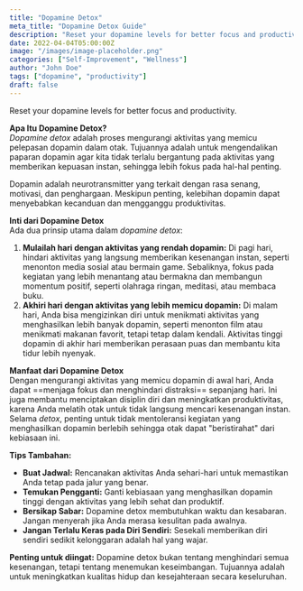 ```yaml
---
title: "Dopamine Detox"
meta_title: "Dopamine Detox Guide"
description: "Reset your dopamine levels for better focus and productivity."
date: 2022-04-04T05:00:00Z
image: "/images/image-placeholder.png"
categories: ["Self-Improvement", "Wellness"]
author: "John Doe"
tags: ["dopamine", "productivity"]
draft: false
---
```


Reset your dopamine levels for better focus and productivity.

**Apa Itu Dopamine Detox?**  
_Dopamine detox_ adalah proses mengurangi aktivitas yang memicu pelepasan dopamin dalam otak. Tujuannya adalah untuk mengendalikan paparan dopamin agar kita tidak terlalu bergantung pada aktivitas yang memberikan kepuasan instan, sehingga lebih fokus pada hal-hal penting. 

Dopamin adalah neurotransmitter yang terkait dengan rasa senang, motivasi, dan penghargaan. Meskipun penting, kelebihan dopamin dapat menyebabkan kecanduan dan mengganggu produktivitas.

**Inti dari Dopamine Detox**  
Ada dua prinsip utama dalam _dopamine detox_:

1. **Mulailah hari dengan aktivitas yang rendah dopamin:** Di pagi hari, hindari aktivitas yang langsung memberikan kesenangan instan, seperti menonton media sosial atau bermain game. Sebaliknya, fokus pada kegiatan yang lebih menantang atau bermakna dan membangun momentum positif, seperti olahraga ringan, meditasi, atau membaca buku.
2. **Akhiri hari dengan aktivitas yang lebih memicu dopamin:** Di malam hari, Anda bisa mengizinkan diri untuk menikmati aktivitas yang menghasilkan lebih banyak dopamin, seperti menonton film atau menikmati makanan favorit, tetapi tetap dalam kendali. Aktivitas tinggi dopamin di akhir hari memberikan perasaan puas dan membantu kita tidur lebih nyenyak.

**Manfaat dari Dopamine Detox**  
Dengan mengurangi aktivitas yang memicu dopamin di awal hari, Anda dapat ==menjaga fokus dan menghindari distraksi== sepanjang hari. Ini juga membantu menciptakan disiplin diri dan meningkatkan produktivitas, karena Anda melatih otak untuk tidak langsung mencari kesenangan instan. Selama _detox_, penting untuk tidak mentoleransi kegiatan yang menghasilkan dopamin berlebih sehingga otak dapat "beristirahat" dari kebiasaan ini.

**Tips Tambahan:**
- **Buat Jadwal:** Rencanakan aktivitas Anda sehari-hari untuk memastikan Anda tetap pada jalur yang benar.
- **Temukan Pengganti:** Ganti kebiasaan yang menghasilkan dopamin tinggi dengan aktivitas yang lebih sehat dan produktif.
- **Bersikap Sabar:** Dopamine detox membutuhkan waktu dan kesabaran. Jangan menyerah jika Anda merasa kesulitan pada awalnya.
- **Jangan Terlalu Keras pada Diri Sendiri:** Sesekali memberikan diri sendiri sedikit kelonggaran adalah hal yang wajar.

**Penting untuk diingat:** Dopamine detox bukan tentang menghindari semua kesenangan, tetapi tentang menemukan keseimbangan. Tujuannya adalah untuk meningkatkan kualitas hidup dan kesejahteraan secara keseluruhan.
